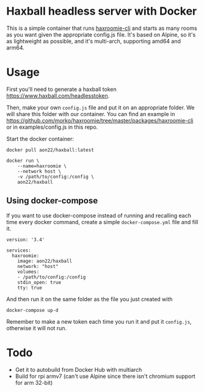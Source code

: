 # Haxball headless server with Docker
This is a simple container that runs [haxroomie-cli](https://github.com/morko/haxroomie) and starts as many rooms as you want given the appropriate config.js file. It's based on Alpine, so it's as lightweight as possible, and it's multi-arch, supporting amd64 and arm64.

# Usage
First you'll need to generate a haxball token https://www.haxball.com/headlesstoken.

Then, make your own `config.js` file and put it on an appropriate folder. We will share this folder with our container. You can find an example in https://github.com/morko/haxroomie/tree/master/packages/haxroomie-cli or in examples/config.js in this repo.

Start the docker container:

```
docker pull aon22/haxball:latest

docker run \
    --name=haxroomie \
    --network host \
    -v /path/to/config:/config \
    aon22/haxball
```

## Using docker-compose
If you want to use docker-compose instead of running and recalling each time every docker command, create a simple `docker-compose.yml` file and fill it.

```
version: '3.4'

services:
  haxroomie:
    image: aon22/haxball
    network: "host"
    volumes:
    - /path/to/config:/config
    stdin_open: true
    tty: true
```

And then run it on the same folder as the file you just created with

```docker-compose up-d```

Remember to make a new token each time you run it and put it `config.js`, otherwise it will not run.

# Todo
- Get it to autobuild from Docker Hub with multiarch
- Build for rpi armv7 (can't use Alpine since there isn't chromium support for arm 32-bit)
